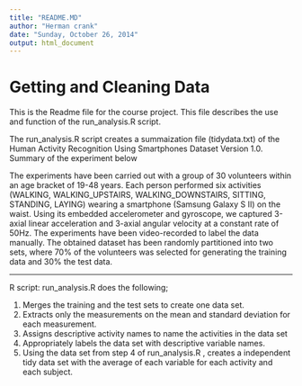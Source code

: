 ```yaml
---
title: "README.MD"
author: "Herman crank"
date: "Sunday, October 26, 2014"
output: html_document
---
```

Getting and Cleaning Data
==========================
This is the Readme file for the course project.  This file describes the use and function of the run_analysis.R script.

The run_analysis.R script creates a summaization file (tidydata.txt) of the Human Activity Recognition Using Smartphones Dataset Version 1.0.  Summary of the experiment below

The experiments have been carried out with a group of 30 volunteers within an age bracket of 19-48 years. Each person performed six activities (WALKING, WALKING_UPSTAIRS, WALKING_DOWNSTAIRS, SITTING, STANDING, LAYING) wearing a smartphone (Samsung Galaxy S II) on the waist. Using its embedded accelerometer and gyroscope, we captured 3-axial linear acceleration and 3-axial angular velocity at a constant rate of 50Hz. The experiments have been video-recorded to label the data manually. The obtained dataset has been randomly partitioned into two sets, where 70% of the volunteers was selected for generating the training data and 30% the test data.

--------------------------------------
R script:  run_analysis.R does the following;
1. Merges the training and the test sets to create one data set.
2. Extracts only the measurements on the mean and standard deviation for each measurement.
3. Assigns descriptive activity names to name the activities in the data set
4. Appropriately labels the data set with descriptive variable names. 
5. Using the data set from step 4 of run_analysis.R , creates a independent tidy data set with the average of each variable for each activity and each subject.
